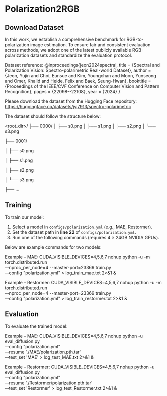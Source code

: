 # Polarization2RGB


Download Dataset
--------------------
In this work, we establish a comprehensive benchmark for RGB-to-polarization image estimation. 
To ensure fair and consistent evaluation across methods, we adopt one of the latest publicly available RGB-polarization datasets and standardize the evaluation protocol.

Dataset reference:
@inproceedings{jeon2024spectral,
  title     = {Spectral and Polarization Vision: Spectro-polarimetric Real-world Dataset},
  author    = {Jeon, Yujin and Choi, Eunsue and Kim, Youngchan and Moon, Yunseong and Omer, Khalid and Heide, Felix and Baek, Seung-Hwan},
  booktitle = {Proceedings of the IEEE/CVF Conference on Computer Vision and Pattern Recognition},
  pages     = {22098--22108},
  year      = {2024}
}

Please download the dataset from the Hugging Face repository: https://huggingface.co/datasets/jyj7913/spectro-polarimetric

The dataset should follow the structure below:

<root_dir>/
├── 0000/
│   ├── s0.png
│   ├── s1.png
│   ├── s2.png
│   └── s3.png 

├── 0001/

│   ├── s0.png

│   ├── s1.png

│   ├── s2.png

│   └── s3.png

├── ...

Training
---------------
To train our model:

1. Select a model in `configs/polarization.yml` (e.g., MAE, Restormer).
2. Set the dataset path in **line 22** of `configs/polarization.yml`.
3. Run one of the following commands (requires 4 × 24GB NVIDIA GPUs).

Below are example commands for two models:

Example – MAE:
CUDA_VISIBLE_DEVICES=4,5,6,7 nohup python -u -m torch.distributed.run \
--nproc_per_node=4 --master-port=23369 train.py \
--config "polarization.yml" > log_train_mae.txt 2>&1 &

Example – Restormer:
CUDA_VISIBLE_DEVICES=4,5,6,7 nohup python -u -m torch.distributed.run \
--nproc_per_node=4 --master-port=23369 train.py \
--config "polarization.yml" > log_train_restormer.txt 2>&1 &

Evaluation
--------------
To evaluate the trained model:

Example – MAE:
CUDA_VISIBLE_DEVICES=4,5,6,7 nohup python -u eval_diffusion.py \
--config "polarization.yml" \
--resume './MAE/polarization.pth.tar' \
--test_set 'MAE' > log_test_MAE.txt 2>&1 &

Example – Restormer:
CUDA_VISIBLE_DEVICES=4,5,6,7 nohup python -u eval_diffusion.py \
--config "polarization.yml" \
--resume './Restormer/polarization.pth.tar' \
--test_set 'Restormer' > log_test_Restormer.txt 2>&1 &
